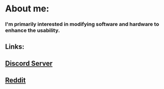 # About me:

### I'm primarily interested in modifying software and hardware to enhance the usability. 

## **Links:**
## [Discord Server](https://discord.gg/DYvNfypK5R)
## [Reddit](https://www.reddit.com/user/Dog-404/?rdt=49683)

